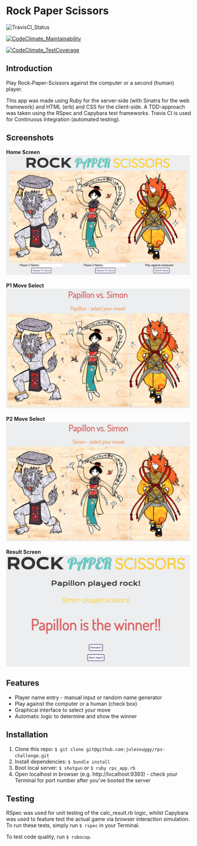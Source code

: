 # Rock Paper Scissors
![TravisCI_Status](https://travis-ci.org/julesnuggy/rps-challenge.svg?branch=master)

[![CodeClimate_Maintainability](https://api.codeclimate.com/v1/badges/38507a175e0b80852b58/maintainability)](https://codeclimate.com/github/julesnuggy/rps-challenge/maintainability)

[![CodeClimate_TestCoverage](https://api.codeclimate.com/v1/badges/38507a175e0b80852b58/test_coverage)](https://codeclimate.com/github/julesnuggy/rps-challenge/test_coverage)

## Introduction
Play Rock-Paper-Scissors against the computer or a second (human) player.

This app was made using Ruby for the server-side (with Sinatra for the web framework) and HTML (erb) and CSS for the client-side. A TDD-approach was taken using the RSpec and Capybara test frameworks. Travis CI is used for Continuous Integration (automated testing).

## Screenshots
**Home Screen**<br>
<img src="assets/images/RPS_Home.png" width="500"><br><br>
**P1 Move Select**<br>
<img src="assets/images/RPS_P1.png" width="500"><br><br>
**P2 Move Select**<br>
<img src="assets/images/RPS_P2.png" width="500"><br><br>
**Result Screen**<br>
<img src="assets/images/RPS_Result.png" width="500">

## Features
* Player name entry - manual input or random name generator
* Play against the computer or a human (check box)
* Graphical interface to select your move
* Automatic logic to determine and show the winner

## Installation
1. Clone this repo: `$ git clone git@github.com:julesnuggy/rps-challenge.git`
2. Install dependencies: `$ bundle install`
3. Boot local server: `$ shotgun` or `$ ruby rps_app.rb`
4. Open localhost in browser (e.g. http://localhost:9393) - check your Terminal for port number after you've booted the server

## Testing
RSpec was used for unit testing of the calc_result.rb logic, whilst Capybara was used to feature test the actual game via browser interaction simulation. To run these tests, simply run `$ rspec` in your Terminal.

To test code quality, run `$ rubocop`.

